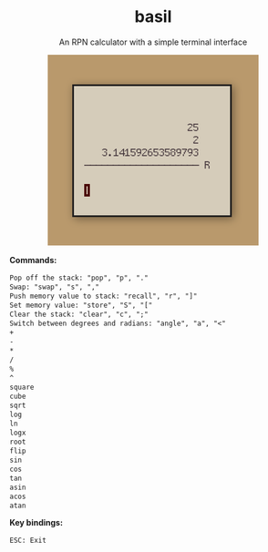 <h1 align="center">basil</h1>

<p align="center">An RPN calculator with a simple terminal interface</p>

<p align="center"><img src="tiny.png"></p>

**Commands:**

```
Pop off the stack: "pop", "p", "."
Swap: "swap", "s", ","
Push memory value to stack: "recall", "r", "]"
Set memory value: "store", "S", "["
Clear the stack: "clear", "c", ";" 
Switch between degrees and radians: "angle", "a", "<"
+
-
*
/
%
^
square
cube
sqrt
log
ln
logx
root
flip
sin
cos
tan
asin
acos
atan
```

**Key bindings:**

```
ESC: Exit
```
